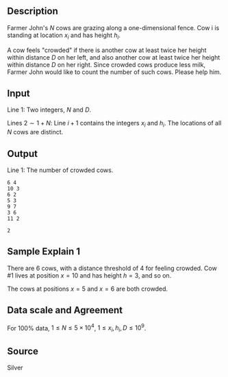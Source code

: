 ## Description

Farmer John's $N$ cows are grazing along a one-dimensional fence. Cow i is standing at location $x_i$ and has height $h_i$. 

A cow feels "crowded" if there is another cow at least twice her height within distance $D$ on her left, and also another cow at least twice her height within distance $D$ on her right. Since crowded cows produce less milk, Farmer John would like to count the number of such cows. Please help him. 

## Input

Line $1$: Two integers, $N$ and $D$. 

Lines $2\sim 1+N$: Line $i+1$ contains the integers $x_i$ and $h_i$. The locations of all $N$ cows are distinct.

## Output

Line $1$: The number of crowded cows.

```input1
6 4
10 3
6 2
5 3
9 7
3 6
11 2
```

```output1
2
```

## Sample Explain 1

There are $6$ cows, with a distance threshold of $4$ for feeling crowded. Cow #$1$ lives at position $x=10$ and has height $h=3$, and so on.

The cows at positions $x=5$ and $x=6$ are both crowded. 

## Data scale and Agreement

For $100\%$ data, $1\leq N\leq 5\times 10^4$, $1\leq x_i,h_i,D\leq 10^9$.

## Source

Silver